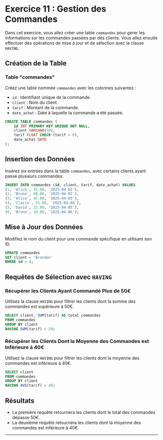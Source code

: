# Exercice 11 : Gestion des Commandes

Dans cet exercice, vous allez créer une table `commandes` pour gérer les informations sur les commandes passées par des clients. Vous allez ensuite effectuer des opérations de mise à jour et de sélection avec la clause `HAVING`.

## Création de la Table

### Table "commandes"

Créez une table nommée `commandes` avec les colonnes suivantes :

- `id` : Identifiant unique de la commande.
- `client` : Nom du client.
- `tarif` : Montant de la commande.
- `date_achat` : Date à laquelle la commande a été passée.

```sql
CREATE TABLE commandes (
    id INT PRIMARY KEY UNIQUE NOT NULL,
    client VARCHAR(50),
    tarif FLOAT CHECK (tarif > 0),
    date_achat DATE
);

```

## Insertion des Données

Insérez six entrées dans la table `commandes`, avec certains clients ayant passé plusieurs commandes.

```sql
INSERT INTO commandes (id, client, tarif, date_achat) VALUES
(1, 'Alice', 35.00, '2025-04-01'),
(2, 'Bruno', 60.00, '2025-04-02'),
(3, 'Alice', 45.00, '2025-04-03'),
(4, 'Claire', 55.00, '2025-04-04'),
(5, 'David', 25.00, '2025-04-05'),
(6, 'Bruno', 10.00, '2025-04-06');

```

## Mise à Jour des Données

Modifiez le nom du client pour une commande spécifique en utilisant son ID.

```sql
UPDATE commandes
SET client = 'Brandon'
WHERE id = 4;

```

## Requêtes de Sélection avec `HAVING`

### Récupérer les Clients Ayant Commandé Plus de 50€

Utilisez la clause `HAVING` pour filtrer les clients dont la somme des commandes est supérieure à 50€.

```sql
SELECT client, SUM(tarif) AS total_commandes
FROM commandes
GROUP BY client
HAVING SUM(tarif) > 50;

```

### Récupérer les Clients Dont la Moyenne des Commandes est Inférieure à 40€

Utilisez la clause `HAVING` pour filtrer les clients dont la moyenne des commandes est inférieure à 40€.

```sql
SELECT client
FROM commandes
GROUP BY client
HAVING AVG(tarif) < 40;

```

## Résultats

- La première requête retournera les clients dont le total des commandes dépasse 50€.
- La deuxième requête retournera les clients dont la moyenne des commandes est inférieure à 40€.

---